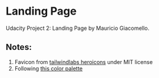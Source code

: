 # Landing Page

Udacity Project 2: Landing Page by Mauricio Giacomello.

## Notes:

1. Favicon from [tailwindlabs heroicons](https://github.com/tailwindlabs/heroicons) under MIT license
2. Following [this color palette](https://colorhunt.co/palette/62193)